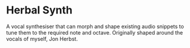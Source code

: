 # Herbal Synth
A vocal synthesiser that can morph and shape existing audio snippets to tune them to the required note and octave. Originally shaped around the vocals of myself, Jon Herbst.

